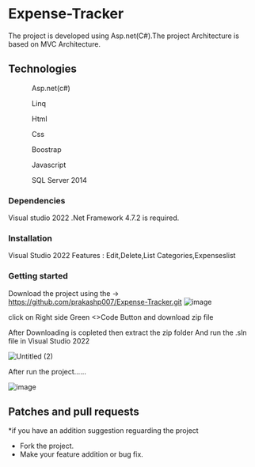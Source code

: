 # Expense-Tracker
The project is developed using Asp.net(C#).The project Architecture is based on MVC Architecture.
## Technologies
<ul>
  <ol>Asp.net(c#)</ol>
  <ol>Linq</ol>
<ol>Html</ol>
<ol>Css</ol>
<ol>Boostrap</ol>
<ol>Javascript</ol>
<ol> SQL Server 2014</ol>
</ul>



### Dependencies
Visual studio 2022
.Net Framework 4.7.2 is required.


### Installation
Visual Studio 2022
Features : Edit,Delete,List Categories,Expenseslist

### Getting started

Download the project using the ->  https://github.com/prakashp007/Expense-Tracker.git
![image](https://user-images.githubusercontent.com/86312124/212398497-e147cbb0-4f91-41e5-8b5f-2e0ac36b78ae.png)


click on Right side Green <>Code Button and download zip file 

After Downloading is copleted then extract the zip folder  And run the .sln  file in Visual Studio 2022

![Untitled (2)](https://user-images.githubusercontent.com/86312124/212399827-b8526fea-670c-4420-a216-01642e47bdf5.png)


After run the project......


![image](https://user-images.githubusercontent.com/86312124/212404464-078bfc9e-472b-4b35-99b7-5784162b32b4.png)


## Patches and pull requests

*if you have an addition suggestion reguarding the project  
* Fork the project.
* Make your feature addition or bug fix.

